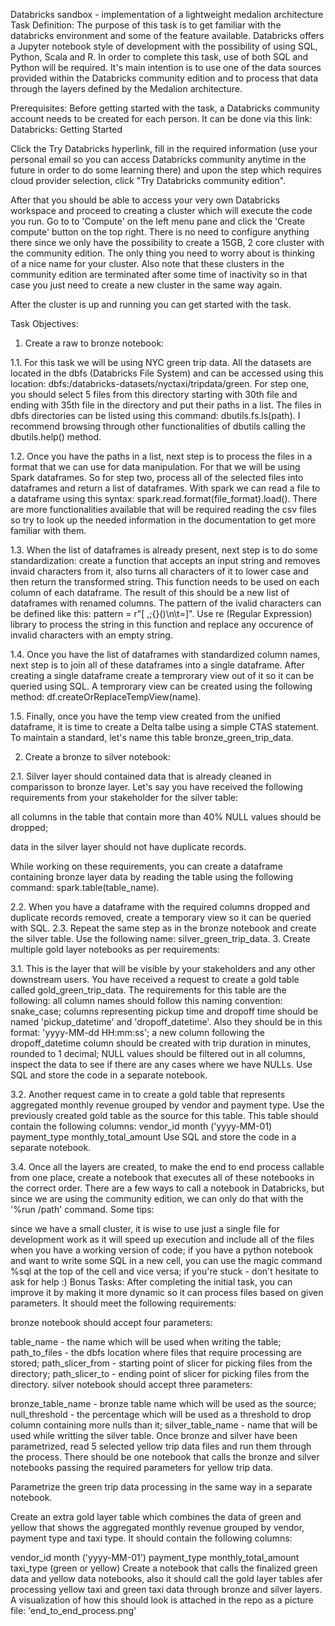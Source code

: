 
Databricks sandbox - implementation of a lightweight medalion architecture
Task Definition:
The purpose of this task is to get familiar with the databricks environment and some of the feature available. Databricks offers a Jupyter notebook style of development with the possibility of using SQL, Python, Scala and R. In order to complete this task, use of both SQL and Python will be required. It's main intention is to use one of the data sources provided within the Databricks community edition and to process that data through the layers defined by the Medalion architecture.

Prerequisites:
Before getting started with the task, a Databricks community account needs to be created for each person. It can be done via this link: Databricks: Getting Started

Click the Try Databricks hyperlink, fill in the required information (use your personal email so you can access Databricks community anytime in the future in order to do some learning there) and upon the step which requires cloud provider selection, click "Try Databricks community edition".

After that you should be able to access your very own Databricks workspace and proceed to creating a cluster which will execute the code you run. Go to to 'Compute' on the left menu pane and click the 'Create compute' button on the top right. There is no need to configure anything there since we only have the possibility to create a 15GB, 2 core cluster with the community edition. The only thing you need to worry about is thinking of a nice name for your cluster. Also note that these clusters in the community edition are terminated after some time of inactivity so in that case you just need to create a new cluster in the same way again.

After the cluster is up and running you can get started with the task.

Task Objectives:
1. Create a raw to bronze notebook:

1.1. For this task we will be using NYC green trip data. All the datasets are located in the dbfs (Databricks File System) and can be accessed using this location: dbfs:/databricks-datasets/nyctaxi/tripdata/green. For step one, you should select 5 files from this directory starting with 30th file and ending with 35th file in the directory and put their paths in a list. The files in dbfs directories can be listed using this command: dbutils.fs.ls(path). I recommend browsing through other functionalities of dbutils calling the dbutils.help() method.

1.2. Once you have the paths in a list, next step is to process the files in a format that we can use for data manipulation. For that we will be using Spark dataframes. So for step two, process all of the selected files into dataframes and return a list of dataframes. With spark we can read a file to a dataframe using this syntax: spark.read.format(file_format).load(). There are more functionalities available that will be required reading the csv files so try to look up the needed information in the documentation to get more familiar with them.

1.3. When the list of dataframes is already present, next step is to do some standardization: create a function that accepts an input string and removes invaid characters from it, also turns all characters of it to lower case and then return the transformed string. This function needs to be used on each column of each dataframe. The result of this should be a new list of dataframes with renamed columns. The pattern of the ivalid characters can be defined like this: pattern = r"[ ,;{}()\n\t=]". Use re (Regular Expression) library to process the string in this function and replace any occurence of invalid characters with an empty string.

1.4. Once you have the list of dataframes with standardized column names, next step is to join all of these dataframes into a single dataframe. After creating a single dataframe create a temprorary view out of it so it can be queried using SQL. A temprorary view can be created using the following method: df.createOrReplaceTempView(name).

1.5. Finally, once you have the temp view created from the unified dataframe, it is time to create a Delta talbe using a simple CTAS statement. To maintain a standard, let's name this table bronze_green_trip_data.

2. Create a bronze to silver notebook:

2.1. Silver layer should contained data that is already cleaned in comparisson to bronze layer. Let's say you have received the following requirements from your stakeholder for the silver table:

all columns in the table that contain more than 40% NULL values should be dropped;

data in the silver layer should not have duplicate records.

While working on these requirements, you can create a dataframe containing bronze layer data by reading the table using the following command: spark.table(table_name).

2.2. When you have a dataframe with the required columns dropped and duplicate records removed, create a temporary view so it can be queried with SQL.
2.3. Repeat the same step as in the bronze notebook and create the silver table. Use the following name: silver_green_trip_data.
3. Create multiple gold layer notebooks as per requirements:

3.1. This is the layer that will be visible by your stakeholders and any other downstream users. You have received a request to create a gold table called gold_green_trip_data. The requirements for this table are the following:
all column names should follow this naming convention: snake_case;
columns representing pickup time and dropoff time should be named 'pickup_datetime' and 'dropoff_datetime'. Also they should be in this format: 'yyyy-MM-dd HH:mm:ss';
a new column following the dropoff_datetime column should be created with trip duration in minutes, rounded to 1 decimal;
NULL values should be filtered out in all columns, inspect the data to see if there are any cases where we have NULLs.
Use SQL and store the code in a separate notebook.

3.2. Another request came in to create a gold table that represents aggregated monthly revenue grouped by vendor and payment type. Use the previously created gold table as the source for this table. This table should contain the following columns:
vendor_id
month ('yyyy-MM-01)
payment_type
monthly_total_amount
Use SQL and store the code in a separate notebook.

3.4. Once all the layers are created, to make the end to end process callable from one place, create a notebook that executes all of these notebooks in the correct order. There are a few ways to call a notebook in Databricks, but since we are using the community edition, we can only do that with the '%run /path' command.
Some tips:

since we have a small cluster, it is wise to use just a single file for development work as it will speed up execution and include all of the files when you have a working version of code;
if you have a python notebook and want to write some SQL in a new cell, you can use the magic command %sql at the top of the cell and vice versa;
if you're stuck - don't hesitate to ask for help :)
Bonus Tasks:
After completing the initial task, you can improve it by making it more dynamic so it can process files based on given parameters. It should meet the following requirements:

bronze notebook should accept four parameters:

table_name - the name which will be used when writing the table;
path_to_files - the dbfs location where files that require processing are stored;
path_slicer_from - starting point of slicer for picking files from the directory;
path_slicer_to - ending point of slicer for picking files from the directory.
silver notebook should accept three parameters:

bronze_table_name - bronze table name which will be used as the source;
null_threshold - the percentage which will be used as a threshold to drop column containing more nulls than it;
silver_table_name - name that will be used while writting the silver table.
Once bronze and silver have been parametrized, read 5 selected yellow trip data files and run them through the process. There should be one notebook that calls the bronze and silver notebooks passing the required parameters for yellow trip data.

Parametrize the green trip data processing in the same way in a separate notebook.

Create an extra gold layer table which combines the data of green and yellow that shows the aggregated monthly revenue grouped by vendor, payment type and taxi type. It should contain the following columns:

vendor_id
month ('yyyy-MM-01')
payment_type
monthly_total_amount
taxi_type (green or yellow)
Create a notebook that calls the finalized green data and yellow data notebooks, also it should call the gold layer tables afer processing yellow taxi and green taxi data through bronze and silver layers. A visualization of how this should look is attached in the repo as a picture file: 'end_to_end_process.png'

